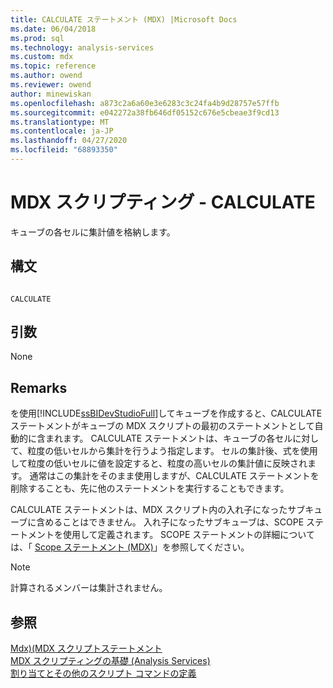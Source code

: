 ```yaml
---
title: CALCULATE ステートメント (MDX) |Microsoft Docs
ms.date: 06/04/2018
ms.prod: sql
ms.technology: analysis-services
ms.custom: mdx
ms.topic: reference
ms.author: owend
ms.reviewer: owend
author: minewiskan
ms.openlocfilehash: a873c2a6a60e3e6283c3c24fa4b9d28757e57ffb
ms.sourcegitcommit: e042272a38fb646df05152c676e5cbeae3f9cd13
ms.translationtype: MT
ms.contentlocale: ja-JP
ms.lasthandoff: 04/27/2020
ms.locfileid: "68893350"
---
```

# <a name="mdx-scripting---calculate"></a>MDX スクリプティング - CALCULATE


  キューブの各セルに集計値を格納します。  
  
## <a name="syntax"></a>構文  
  
```  
  
CALCULATE  
```  
  
## <a name="arguments"></a>引数  
 None  
  
## <a name="remarks"></a>Remarks  
 を使用[!INCLUDE[ssBIDevStudioFull](../includes/ssbidevstudiofull-md.md)]してキューブを作成すると、CALCULATE ステートメントがキューブの MDX スクリプトの最初のステートメントとして自動的に含まれます。 CALCULATE ステートメントは、キューブの各セルに対して、粒度の低いセルから集計を行うよう指定します。 セルの集計後、式を使用して粒度の低いセルに値を設定すると、粒度の高いセルの集計値に反映されます。 通常はこの集計をそのまま使用しますが、CALCULATE ステートメントを削除することも、先に他のステートメントを実行することもできます。  
  
 CALCULATE ステートメントは、MDX スクリプト内の入れ子になったサブキューブに含めることはできません。 入れ子になったサブキューブは、SCOPE ステートメントを使用して定義されます。 SCOPE ステートメントの詳細については、「 [Scope ステートメント &#40;MDX&#41;](../mdx/mdx-scripting-scope.md)」を参照してください。  
  
> [!NOTE]  
>  計算されるメンバーは集計されません。  
  
## <a name="see-also"></a>参照  
 [Mdx&#41;&#40;MDX スクリプトステートメント](../mdx/mdx-scripting-statements-mdx.md)   
 [MDX スクリプティングの基礎 &#40;Analysis Services&#41;](https://docs.microsoft.com/analysis-services/multidimensional-models/mdx/mdx-scripting-fundamentals-analysis-services)   
 [割り当てとその他のスクリプト コマンドの定義](https://docs.microsoft.com/analysis-services/multidimensional-models/define-assignments-and-other-script-commands)  
  
  
